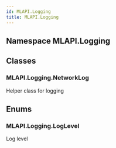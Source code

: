 ```yaml
---  
id: MLAPI.Logging
title: MLAPI.Logging
---
```


## Namespace MLAPI.Logging

<div class="markdown level0 summary">

</div>

<div class="markdown level0 conceptual">

</div>

<div class="markdown level0 remarks">

</div>

## Classes

### MLAPI.Logging.NetworkLog

<div class="section">

Helper class for logging

</div>

## Enums

### MLAPI.Logging.LogLevel

<div class="section">

Log level

</div>
